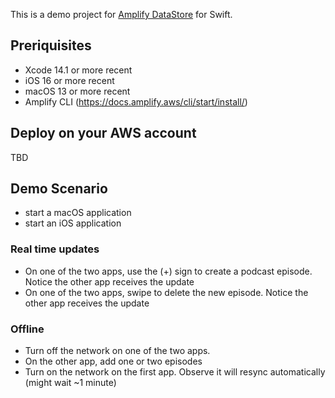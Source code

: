 This is a demo project for [Amplify DataStore](https://github.com/aws-amplify) for Swift.

## Preriquisites 

- Xcode 14.1 or more recent
- iOS 16 or more recent
- macOS 13 or more recent 
- Amplify CLI (https://docs.amplify.aws/cli/start/install/)

## Deploy on your AWS account 

TBD

## Demo Scenario 

- start a macOS application
- start an iOS application 

### Real time updates 

- On one of the two apps, use the (+) sign to create a podcast episode.  Notice the other app receives the update
- On one of the two apps, swipe to delete the new episode. Notice the other app receives the update

### Offline 

- Turn off the network on one of the two apps.
- On the other app, add one or two episodes
- Turn on the network on the first app. Observe it will resync automatically (might wait ~1 minute)

